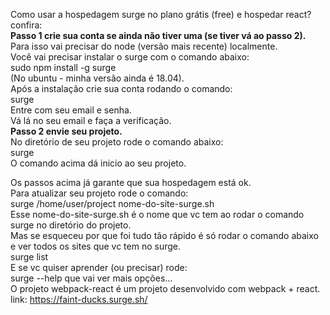 Como usar a hospedagem surge no plano grátis (free) e hospedar react? confira:  
**Passo 1 crie sua conta se ainda não tiver uma (se tiver vá ao passo 2).**  
Para isso vai precisar do node (versão mais recente) localmente.  
Você vai precisar instalar o surge com o comando abaixo:  
sudo npm install -g surge  
(No ubuntu - minha versão ainda é 18.04).  
Após a instalação crie sua conta rodando o comando:  
surge  
Entre com seu email e senha.  
Vá lá no seu email e faça a verificação.  
**Passo 2 envie seu projeto.**  
No diretório de seu projeto rode o comando abaixo:  
surge  
O comando acima dá inicio ao seu projeto.  

Os passos acima já garante que sua hospedagem está ok.  
Para atualizar seu projeto rode o comando:  
surge /home/user/project nome-do-site-surge.sh  
Esse nome-do-site-surge.sh   é o nome que vc tem ao rodar o comando surge no diretório do projeto.  
Mas se esqueceu por que foi tudo tão rápido é só rodar o comando abaixo e ver todos os sites que vc tem no surge.  
surge list  
E se vc quiser aprender (ou precisar) rode:  
surge --help  que vai ver mais opções...  
O projeto webpack-react é um projeto desenvolvido com webpack + react.  
link: https://faint-ducks.surge.sh/  
